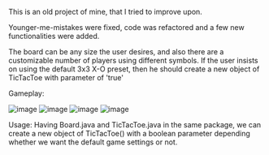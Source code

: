 This is an old project of mine, that I tried to improve upon.

Younger-me-mistakes were fixed, code was refactored and a few new functionalities were added.

The board can be any size the user desires, and also there are a customizable number of players using different symbols.
If the user insists on using the default 3x3 X-O preset, then he should create a new object of TicTacToe with parameter of 'true'

Gameplay:

![image](https://github.com/user-attachments/assets/7210bb56-9a19-4f5b-b2e9-a58b21f462ad)
![image](https://github.com/user-attachments/assets/47a3dbfc-8d9d-4f33-9363-5d47cd4170aa)
![image](https://github.com/user-attachments/assets/155739d4-6e15-47cc-8625-1feb8f8488eb)
![image](https://github.com/user-attachments/assets/66f0abe6-3cec-422e-8cd8-407e6b33802b)

Usage:
Having Board.java and TicTacToe.java in the same package, we can create a new object of TicTacToe() with a boolean parameter
depending whether we want the default game settings or not. 
